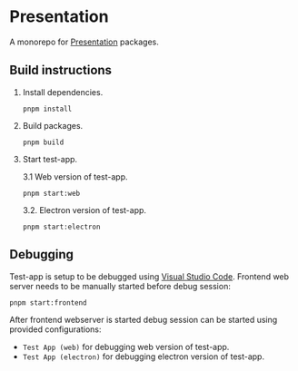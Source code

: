 # Presentation

A monorepo for [Presentation](https://www.itwinjs.org/presentation/) packages.

## Build instructions

1. Install dependencies.

    ```shell
    pnpm install
    ```

2. Build packages.

    ```shell
    pnpm build
    ```

3. Start test-app.

    3.1 Web version of test-app.

    ```shell
    pnpm start:web
    ```

    3.2. Electron version of test-app.

    ```shell
    pnpm start:electron
    ```

## Debugging

Test-app is setup to be debugged using [Visual Studio Code](https://code.visualstudio.com/docs/editor/debugging). Frontend web server needs to be manually started before debug session:

```shell
pnpm start:frontend
```

After frontend webserver is started debug session can be started using provided configurations:

* `Test App (web)` for debugging web version of test-app.
* `Test App (electron)` for debugging electron version of test-app.
